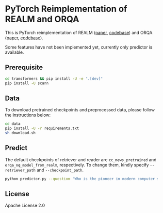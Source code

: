 # PyTorch Reimplementation of REALM and ORQA

This is PyTorch reimplementation of REALM ([paper](https://arxiv.org/abs/2002.08909), [codebase](https://github.com/google-research/language/tree/master/language/realm)) and ORQA ([paper](https://arxiv.org/abs/1906.00300), [codebase](https://github.com/google-research/language/tree/master/language/orqa)). 

Some features have not been implemented yet, currently only predictor is available.


## Prerequisite

```bash
cd transformers && pip install -U -e ".[dev]"
pip install -U scann
```

## Data

To download pretrained checkpoints and preprocessed data, please follow the instructions below:

```bash
cd data
pip install -U -r requirements.txt
sh download.sh
```

## Predict

The default checkpoints of retriever and reader are `cc_news_pretrained` and `orqa_nq_model_from_realm`, respectively. To change them, kindly specify `--retriever_path` and `--checkpoint_path`.

```bash
python predictor.py --question "Who is the pioneer in modern computer science?"
```

## License

Apache License 2.0